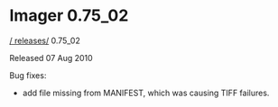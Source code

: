 # Imager 0.75_02

[ / ](..) [releases/](./) 0.75_02

Released 07 Aug 2010

Bug fixes:

- add file missing from MANIFEST, which was causing TIFF failures.